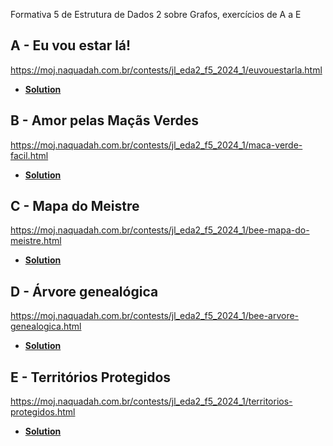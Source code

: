 Formativa 5 de Estrutura de Dados 2 sobre Grafos, exercícios de A a E

## A - Eu vou estar lá!

https://moj.naquadah.com.br/contests/jl_eda2_f5_2024_1/euvouestarla.html

- **[Solution](euVouEstarLa.c)**

## B - Amor pelas Maçãs Verdes

https://moj.naquadah.com.br/contests/jl_eda2_f5_2024_1/maca-verde-facil.html

- **[Solution]()**

## C - Mapa do Meistre

https://moj.naquadah.com.br/contests/jl_eda2_f5_2024_1/bee-mapa-do-meistre.html

- **[Solution]()**

## D - Árvore genealógica

https://moj.naquadah.com.br/contests/jl_eda2_f5_2024_1/bee-arvore-genealogica.html

- **[Solution](arvoreGenealogica.c)**

## E - Territórios Protegidos

https://moj.naquadah.com.br/contests/jl_eda2_f5_2024_1/territorios-protegidos.html

- **[Solution]()**

